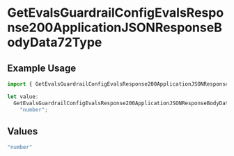 # GetEvalsGuardrailConfigEvalsResponse200ApplicationJSONResponseBodyData72Type

## Example Usage

```typescript
import { GetEvalsGuardrailConfigEvalsResponse200ApplicationJSONResponseBodyData72Type } from "@orq-ai/node/models/operations";

let value:
  GetEvalsGuardrailConfigEvalsResponse200ApplicationJSONResponseBodyData72Type =
    "number";
```

## Values

```typescript
"number"
```